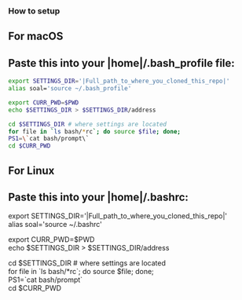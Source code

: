 ### How to setup

For macOS
---------

Paste this into your |home|/.bash_profile file:
--
```bash
export SETTINGS_DIR='|Full_path_to_where_you_cloned_this_repo|'  
alias soal='source ~/.bash_profile'  

export CURR_PWD=$PWD  
echo $SETTINGS_DIR > $SETTINGS_DIR/address  

cd $SETTINGS_DIR # where settings are located  
for file in `ls bash/*rc`; do source $file; done;  
PS1=\`cat bash/prompt\`  
cd $CURR_PWD  
```


For Linux
---------

Paste this into your |home|/.bashrc:
--
export SETTINGS_DIR='|Full_path_to_where_you_cloned_this_repo|'  
alias soal='source ~/.bashrc'  

export CURR_PWD=$PWD  
echo $SETTINGS_DIR > $SETTINGS_DIR/address  

cd $SETTINGS_DIR # where settings are located  
for file in \`ls bash/*rc\`; do source $file; done;  
PS1=\`cat bash/prompt\`  
cd $CURR_PWD  
